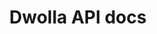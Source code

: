 ---
title: Dwolla API docs

language_tabs:
  - json

toc_footers:
  - <a href="https://discuss.dwolla.com/c/api-support" target="_blank"><span class="icon-sidenav-option">Get some help</span></a>
  - <a href='https://developers.dwolla.com/dev/pages/sandbox' target="_blank"><span class="icon-sidenav-option">Sandbox Environment</span></a>
  - <a href='http://github.com/tripit/slate' target="_blank"><span class="icon-sidenav-option">Documentation Powered by Slate</span></a>

includes:
  - introduction
  - oauth
  - customers
  - documents
  - fundingsrcs
  - transfers
  - events
  - webhookSubscriptions
  - webhooks

search: true

google_analytics_id: UA-55964336-1
---